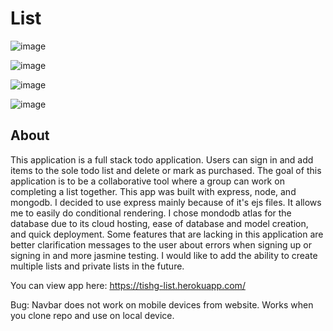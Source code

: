 # List

![image](https://user-images.githubusercontent.com/38973991/53789818-ff6b4400-3eea-11e9-919f-ef8f0dbba737.png)

![image](https://user-images.githubusercontent.com/38973991/53789876-288bd480-3eeb-11e9-9852-967d55af0c83.png)

![image](https://user-images.githubusercontent.com/38973991/53789906-3e00fe80-3eeb-11e9-94f4-fca8ed7dec6d.png)

![image](https://user-images.githubusercontent.com/38973991/53789934-4d804780-3eeb-11e9-91e6-b6f53a46516f.png)

## About
This application is a full stack todo application. Users can sign in and add items to the sole todo list and delete or mark as purchased. 
The goal of this application is to be a collaborative tool where a group can work on completing a list together. This app was built with express, node, and mongodb. I decided to use express mainly because of it's ejs files. It allows me to easily do conditional rendering. I chose mondodb atlas for the database due to its cloud hosting, ease of database and model creation, and quick deployment. Some features that are lacking in this application are better clarification messages to the user about errors when signing up or signing in and more jasmine testing. I would like to add the ability to create multiple lists and private lists in the future. 

You can view app here: https://tishg-list.herokuapp.com/

Bug: Navbar does not work on mobile devices from website. Works when you clone repo and use on local device.
